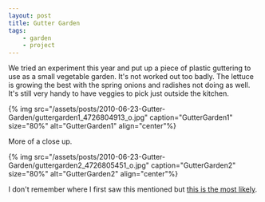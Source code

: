 ```yaml
---
layout: post
title: Gutter Garden
tags:
    - garden
    - project
---
```


We tried an experiment this year and put up a piece of plastic guttering to use as a small vegetable garden. It's not worked out too badly. The lettuce is growing the best with the spring onions and radishes not doing as well. It's still very handy to have veggies to pick just outside the kitchen.

{% img src="/assets/posts/2010-06-23-Gutter-Garden/guttergarden1_4726804913_o.jpg" caption="GutterGarden1" size="80%" alt="GutterGarden1" align="center"%}

More of a close up.

{% img src="/assets/posts/2010-06-23-Gutter-Garden/guttergarden2_4726805451_o.jpg" caption="GutterGarden2" size="80%" alt="GutterGarden2" align="center"%}

I don't remember where I first saw this mentioned but [this is the most likely](http://www.ehow.com/how_5088289_space-small-summer-vegetable-garden.html).